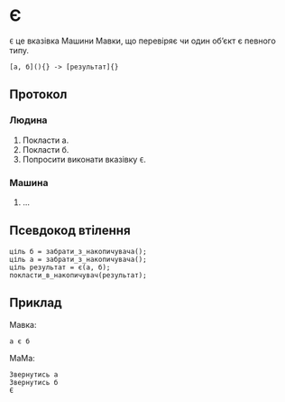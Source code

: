 # Є

`Є` <keyword>це</keyword> вказівка <subject>Машини Мавки</subject>, що перевіряє чи один обʼєкт є певного типу.

```
[а, б](){} -> [результат]{}
```

## Протокол

### Людина

1. Покласти а.
2. Покласти б.
3. Попросити виконати вказівку `Є`.

### Машина

1. ...

## Псевдокод втілення

```ціль
ціль б = забрати_з_накопичувача();
ціль а = забрати_з_накопичувача();
ціль результат = є(а, б);
покласти_в_накопичувач(результат);
```

## Приклад

<subject>Мавка</subject>:

```мавка
а є б
```

<subject>МаМа</subject>:

```мама
Звернутись а
Звернутись б
Є
```